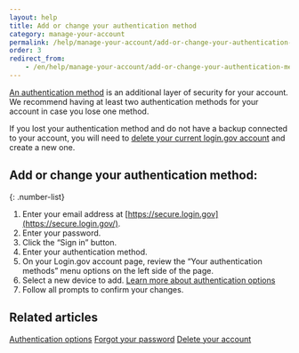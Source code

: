 ```yaml
---
layout: help
title: Add or change your authentication method
category: manage-your-account
permalink: /help/manage-your-account/add-or-change-your-authentication-method/
order: 3
redirect_from:
    - /en/help/manage-your-account/add-or-change-your-authentication-method/
---
```

[An authentication method](/help/get-started/authentication-options/) is an additional layer of security for your account. We recommend having at least two authentication methods for your account in case you lose one method.

If you lost your authentication method and do not have a backup connected to your account, you will need to [delete your current login.gov account](/help/manage-your-account/delete-your-account/) and create a new one.

## Add or change your authentication method:

{: .number-list}
1. Enter your email address at [https://secure.login.gov](https://secure.login.gov/).
2. Enter your password.
3. Click the “Sign in” button.
4. Enter your authentication method.
5. On your Login.gov account page, review the “Your authentication methods” menu options on the left side of the page.
6. Select a new device to add. [Learn more about authentication options](/help/get-started/authentication-options/)
7. Follow all prompts to confirm your changes.

## Related articles 
[Authentication options](/help/get-started/authentication-options/)
[Forgot your password](/help/trouble-signing-in/forgot-your-password/)
[Delete your account](/help/manage-your-account/delete-your-account/)